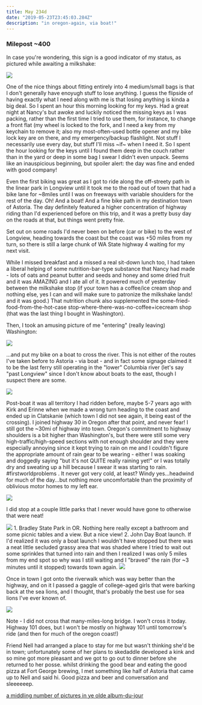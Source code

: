 ```yaml
---
title: May 234d
date: "2019-05-23T23:45:03.284Z"
description: "in oregon-again, via boat!"
---
```


### Milepost ~400

In case you're wondering, this sign is a good indicator of my status, as pictured while awaiting a milkshake:

<img src=/pictures/24may/soul.jpg>

One of the nice things about fitting entirely into 4 medium/small bags is that I don't generally have enoyugh stuff to lose anything.  I guess the flipside of having exactly what I need along with me is that losing anything is kinda a big deal.  So I spent an hour this morning looking for my keys.  Had a great night at Nancy's but awoke and luckily noticed the missing keys as I was packing, rather than the first time I tried to use them, for instance, to change a front flat (my wheel is locked to the fork, and I need a key from my keychain to remove it;  also my most-often-used bottle opener and my bike lock key are on there, and my emergency/backup flashlight.   Not stuff I necessarily use every day, but stuff I'll miss ~if~ when I need it.  So I spent the hour looking for the keys until I found them deep in the couch rather than in the yard or deep in some bag I swear I didn't even unpack.  Seems like an inauspicious beginning, but spoiler alert: the day was fine and ended with good company!

Even the first biking was great as I got to ride along the off-streety path in the linear park in Longview until it took me to the road out of town that had a bike lane for ~8miles until I was on freeways with variable shoulders for the rest of the day.  Oh!  And a boat!  And a fine bike path in my destination town of Astoria.  The day definitely featured a higher concentration of highway riding than I'd experienced before on this trip, and it was a pretty busy day on the roads at that, but things went pretty fnie.

Set out on some roads I'd never been on before (car or bike) to the west of Longview, heading towards the coast but the coast was +50 miles from my turn, so there is still a large chunk of WA State highway 4 waiting for my next visit.

While I missed breakfast and a missed a real sit-down lunch too, I had taken a liberal helping of some nutrition-bar-type substance that Nancy had made - lots of oats and peanut butter and seeds and honey and some dried fruit and it was AMAZING and I ate all of it. It powered much of yesterday between the milkshake stop (if your town has a coffee/ice cream shop and nothing else, yes I can and will make sure to patronize the milkshake lands! and it was good.)  That nutrition chunk also supplemented the some-fried-food-from-the-hot-case stop-where-there-was-no-coffee+icecream shop (that was the last thing I bought in Washington).  

Then, I took an amusing picture of me "entering" (really leaving) Washington:

<img src=/pictures/24may/seksi.jpg>

...and put my bike on a boat to cross the river.  This is not either of the routes I've taken before to Astoria - via boat - and in fact some signage claimed it to be the last ferry still operating in the "lower" Columbia river (let's say "past Longview" since I don't know about boats to the east, though I suspect there are some.


<img src=/pictures/24may/boat.jpg>


Post-boat it was all territory I had ridden before, maybe 5-7 years ago with Kirk and Erinne when we made a wrong turn heading to the coast and ended up in Clatskanie (which town I did not see again, it being east of the crossing).  I joined highway 30 in Oregon after that point, and never fear! I still got the ~30mi of highway into town.  Oregon's commitment to highway shoulders is a bit higher than Washington's, but there were still some very high-traffic/high-speed sections with not enough shoulder and they were especially annoying since it kept trying to rain on me and I couldn't figure the appropriate amount of rain gear to be wearing - either I was soaking and doggedly saying "but it's not QUITE really raining yet!" or I was totally dry and sweating up a hill because I swear it was starting to rain.  #firstworldproblems .  It never got very cold, at least?  Windy yes...headwind for much of the day...but nothing more uncomfortable than the proximity of oblivious motor homes to my left ear.

<img src=/pictures/24may/welcometooregon.jpg>

I did stop at a couple little parks that I never would have gone to otherwise that were neat!

<img src=/pictures/24may/bradley.jpg>
1. Bradley State Park in OR.  Nothing here really except a bathroom and some picnic tables and a view.  But a nice view!
2. John Day Boat launch.  If I'd realized it was only a boat launch I wouldn't have stopped but there was a neat little secluded grassy area that was shaded where I tried to wait out some sprinkles that turned into rain and then I realized I was only 5 miles from my end spot so why was I still waiting and I "braved" the rain (for ~3 minutes until it stopped) towards town again.

<img src=/pictures/24may/johnday.jpg>

Once in town I got onto the riverwalk which was way better than the highway, and on it I passed a gaggle of college-aged girls that were barking back at the sea lions, and I thought, that's probably the best use for sea lions I've ever known of.

<img src=/pictures/24may/notmybridge.jpg>

Note - I did not cross that many-miles-long bridge.  I won't cross it today.  Highway 101 does, but I won't be mostly on highway 101 until tomorrow's ride (and then for much of the oregon coast!)

Friend Nell had arranged a place to stay for me but wasn't thinking she'd be in town; unfortunately some of her plans to skedaddle developed a kink and so mine got more pleasant and we got to go out to dinner before she returned to her posse.  whilst drinking the good bear and eating the good pizza at Fort George brewing, I met something like half of Astoria that came up to Nell and said hi.  Good pizza and beer and conversation and sleeeeeep.

[a middling number of pictures in ye olde album-du-jour](https://photos.app.goo.gl/ShKQAAxLbfUL4zG56)
